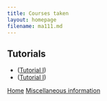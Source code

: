 ```yaml
---
title: Courses taken
layout: homepage
filename: ma111.md
--- 
```

## Tutorials
- ([Tutorial I](https://github.com/4nimesh/assets/ma111/Tutorial_I.pdf))
- ([Tutorial I](https://github.com/4nimesh/assets/ma111/Tutorial_II.pdf))








[Home](index.md)
[Miscellaneous information](teaching.md)